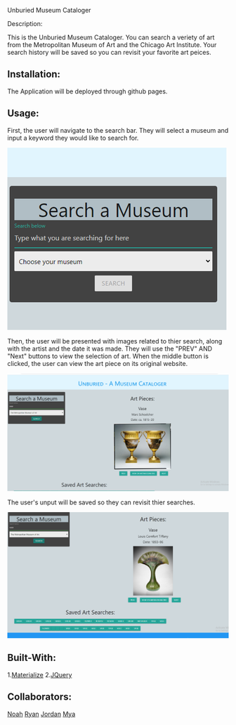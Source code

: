 Unburied Museum Cataloger

Description:

This is the Unburied Museum Cataloger. You can search a veriety of art from the Metropolitan Museum of Art and the Chicago Art Institute. Your search history will be saved so you can revisit your favorite art peices.

## Installation:

The Application will be deployed through github pages.

## Usage:

First, the user will navigate to the search bar. They will select a museum and input a keyword they would like to search for.

![alt text](assets/images/searchbarscreenshot.png)

Then, the user will be presented with images related to thier search, along with the artist and the date it was made. They will use the "PREV" AND "Next" buttons to view the selection of art. When the middle button is clicked, the user can view the art piece on its original website.

![alt text](assets/images/vasescreenshot.png)

The user's unput will be saved so they can revisit thier searches.

![alt text](assets/images/savedsearches.png)

    

## Built-With:

1.[Materialize](https://materializecss.com/)
2.[JQuery](https://jquery.com/)


## Collaborators:

[Noah](https://github.com/PierTwo)
[Ryan](https://github.com/nuglah)
[Jordan](https://github.com/jordanb366)
[Mya](https://github.com/Myajewell)